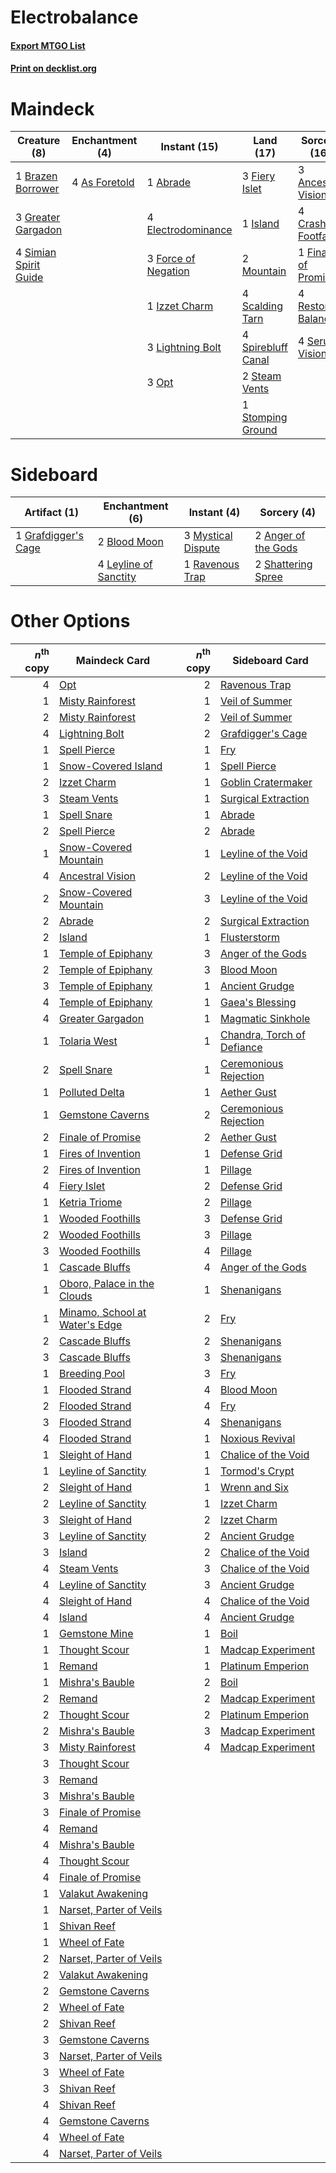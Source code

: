 # Electrobalance

#### [Export MTGO List](../collection/Electrobalance/Electrobalance.txt)
#### [Print on decklist.org](http://decklist.org/?deckmain=1%09Abrade%0A3%09Ancestral%20Vision%0A4%09As%20Foretold%0A1%09Brazen%20Borrower%0A4%09Crashing%20Footfalls%0A4%09Electrodominance%0A3%09Fiery%20Islet%0A1%09Finale%20of%20Promise%0A3%09Force%20of%20Negation%0A3%09Greater%20Gargadon%0A1%09Island%0A1%09Izzet%20Charm%0A3%09Lightning%20Bolt%0A2%09Mountain%0A3%09Opt%0A4%09Restore%20Balance%0A4%09Scalding%20Tarn%0A4%09Serum%20Visions%0A4%09Simian%20Spirit%20Guide%0A4%09Spirebluff%20Canal%0A2%09Steam%20Vents%0A1%09Stomping%20Ground&deckside=2%09Anger%20of%20the%20Gods%0A2%09Blood%20Moon%0A1%09Grafdigger's%20Cage%0A4%09Leyline%20of%20Sanctity%0A3%09Mystical%20Dispute%0A1%09Ravenous%20Trap%0A2%09Shattering%20Spree)
# Maindeck

|                                          Creature (8)                                          |                                    Enchantment (4)                                     |                                         Instant (15)                                         |                                          Land (17)                                          |                                         Sorcery (16)                                          |
|------------------------------------------------------------------------------------------------|----------------------------------------------------------------------------------------|----------------------------------------------------------------------------------------------|---------------------------------------------------------------------------------------------|-----------------------------------------------------------------------------------------------|
|1 [Brazen Borrower](http://gatherer.wizards.com/Pages/Card/Details.aspx?multiverseid=473001)    |4 [As Foretold](http://gatherer.wizards.com/Pages/Card/Details.aspx?multiverseid=426744)|1 [Abrade](http://gatherer.wizards.com/Pages/Card/Details.aspx?multiverseid=430772)           |3 [Fiery Islet](http://gatherer.wizards.com/Pages/Card/Details.aspx?multiverseid=464187)     |3 [Ancestral Vision](http://gatherer.wizards.com/Pages/Card/Details.aspx?multiverseid=189244)  |
|3 [Greater Gargadon](http://gatherer.wizards.com/Pages/Card/Details.aspx?multiverseid=370560)   |                                                                                        |4 [Electrodominance](http://gatherer.wizards.com/Pages/Card/Details.aspx?multiverseid=457243) |1 [Island](http://gatherer.wizards.com/Pages/Card/Details.aspx?multiverseid=439857)          |4 [Crashing Footfalls](http://gatherer.wizards.com/Pages/Card/Details.aspx?multiverseid=464109)|
|4 [Simian Spirit Guide](http://gatherer.wizards.com/Pages/Card/Details.aspx?multiverseid=442137)|                                                                                        |3 [Force of Negation](http://gatherer.wizards.com/Pages/Card/Details.aspx?multiverseid=464001)|2 [Mountain](http://gatherer.wizards.com/Pages/Card/Details.aspx?multiverseid=439859)        |1 [Finale of Promise](http://gatherer.wizards.com/Pages/Card/Details.aspx?multiverseid=461054) |
|                                                                                                |                                                                                        |1 [Izzet Charm](http://gatherer.wizards.com/Pages/Card/Details.aspx?multiverseid=338413)      |4 [Scalding Tarn](http://gatherer.wizards.com/Pages/Card/Details.aspx?multiverseid=405107)   |4 [Restore Balance](http://gatherer.wizards.com/Pages/Card/Details.aspx?multiverseid=113520)   |
|                                                                                                |                                                                                        |3 [Lightning Bolt](http://gatherer.wizards.com/Pages/Card/Details.aspx?multiverseid=806)      |4 [Spirebluff Canal](http://gatherer.wizards.com/Pages/Card/Details.aspx?multiverseid=417822)|4 [Serum Visions](http://gatherer.wizards.com/Pages/Card/Details.aspx?multiverseid=50145)      |
|                                                                                                |                                                                                        |3 [Opt](http://gatherer.wizards.com/Pages/Card/Details.aspx?multiverseid=442948)              |2 [Steam Vents](http://gatherer.wizards.com/Pages/Card/Details.aspx?multiverseid=405109)     |                                                                                               |
|                                                                                                |                                                                                        |                                                                                              |1 [Stomping Ground](http://gatherer.wizards.com/Pages/Card/Details.aspx?multiverseid=405110) |                                                                                               |


# Sideboard

|                                         Artifact (1)                                         |                                        Enchantment (6)                                         |                                         Instant (4)                                         |                                         Sorcery (4)                                          |
|----------------------------------------------------------------------------------------------|------------------------------------------------------------------------------------------------|---------------------------------------------------------------------------------------------|----------------------------------------------------------------------------------------------|
|1 [Grafdigger's Cage](http://gatherer.wizards.com/Pages/Card/Details.aspx?multiverseid=278452)|2 [Blood Moon](http://gatherer.wizards.com/Pages/Card/Details.aspx?multiverseid=45386)          |3 [Mystical Dispute](http://gatherer.wizards.com/Pages/Card/Details.aspx?multiverseid=473020)|2 [Anger of the Gods](http://gatherer.wizards.com/Pages/Card/Details.aspx?multiverseid=438682)|
|                                                                                              |4 [Leyline of Sanctity](http://gatherer.wizards.com/Pages/Card/Details.aspx?multiverseid=204993)|1 [Ravenous Trap](http://gatherer.wizards.com/Pages/Card/Details.aspx?multiverseid=197537)   |2 [Shattering Spree](http://gatherer.wizards.com/Pages/Card/Details.aspx?multiverseid=456224) |


# Other Options

|*n*<sup>th</sup> copy|                                             Maindeck Card                                              |*n*<sup>th</sup> copy|                                           Sideboard Card                                            |
|--------------------:|--------------------------------------------------------------------------------------------------------|--------------------:|-----------------------------------------------------------------------------------------------------|
|                    4|[Opt](http://gatherer.wizards.com/Pages/Card/Details.aspx?multiverseid=442948)                          |                    2|[Ravenous Trap](http://gatherer.wizards.com/Pages/Card/Details.aspx?multiverseid=197537)             |
|                    1|[Misty Rainforest](http://gatherer.wizards.com/Pages/Card/Details.aspx?multiverseid=405102)             |                    1|[Veil of Summer](http://gatherer.wizards.com/Pages/Card/Details.aspx?multiverseid=466952)            |
|                    2|[Misty Rainforest](http://gatherer.wizards.com/Pages/Card/Details.aspx?multiverseid=405102)             |                    2|[Veil of Summer](http://gatherer.wizards.com/Pages/Card/Details.aspx?multiverseid=466952)            |
|                    4|[Lightning Bolt](http://gatherer.wizards.com/Pages/Card/Details.aspx?multiverseid=806)                  |                    2|[Grafdigger's Cage](http://gatherer.wizards.com/Pages/Card/Details.aspx?multiverseid=278452)         |
|                    1|[Spell Pierce](http://gatherer.wizards.com/Pages/Card/Details.aspx?multiverseid=425876)                 |                    1|[Fry](http://gatherer.wizards.com/Pages/Card/Details.aspx?multiverseid=466894)                       |
|                    1|[Snow-Covered Island](http://gatherer.wizards.com/Pages/Card/Details.aspx?multiverseid=121130)          |                    1|[Spell Pierce](http://gatherer.wizards.com/Pages/Card/Details.aspx?multiverseid=425876)              |
|                    2|[Izzet Charm](http://gatherer.wizards.com/Pages/Card/Details.aspx?multiverseid=338413)                  |                    1|[Goblin Cratermaker](http://gatherer.wizards.com/Pages/Card/Details.aspx?multiverseid=452853)        |
|                    3|[Steam Vents](http://gatherer.wizards.com/Pages/Card/Details.aspx?multiverseid=405109)                  |                    1|[Surgical Extraction](http://gatherer.wizards.com/Pages/Card/Details.aspx?multiverseid=397706)       |
|                    1|[Spell Snare](http://gatherer.wizards.com/Pages/Card/Details.aspx?multiverseid=446100)                  |                    1|[Abrade](http://gatherer.wizards.com/Pages/Card/Details.aspx?multiverseid=430772)                    |
|                    2|[Spell Pierce](http://gatherer.wizards.com/Pages/Card/Details.aspx?multiverseid=425876)                 |                    2|[Abrade](http://gatherer.wizards.com/Pages/Card/Details.aspx?multiverseid=430772)                    |
|                    1|[Snow-Covered Mountain](http://gatherer.wizards.com/Pages/Card/Details.aspx?multiverseid=121233)        |                    1|[Leyline of the Void](http://gatherer.wizards.com/Pages/Card/Details.aspx?multiverseid=107682)       |
|                    4|[Ancestral Vision](http://gatherer.wizards.com/Pages/Card/Details.aspx?multiverseid=189244)             |                    2|[Leyline of the Void](http://gatherer.wizards.com/Pages/Card/Details.aspx?multiverseid=107682)       |
|                    2|[Snow-Covered Mountain](http://gatherer.wizards.com/Pages/Card/Details.aspx?multiverseid=121233)        |                    3|[Leyline of the Void](http://gatherer.wizards.com/Pages/Card/Details.aspx?multiverseid=107682)       |
|                    2|[Abrade](http://gatherer.wizards.com/Pages/Card/Details.aspx?multiverseid=430772)                       |                    2|[Surgical Extraction](http://gatherer.wizards.com/Pages/Card/Details.aspx?multiverseid=397706)       |
|                    2|[Island](http://gatherer.wizards.com/Pages/Card/Details.aspx?multiverseid=439857)                       |                    1|[Flusterstorm](http://gatherer.wizards.com/Pages/Card/Details.aspx?multiverseid=228255)              |
|                    1|[Temple of Epiphany](http://gatherer.wizards.com/Pages/Card/Details.aspx?multiverseid=442808)           |                    3|[Anger of the Gods](http://gatherer.wizards.com/Pages/Card/Details.aspx?multiverseid=438682)         |
|                    2|[Temple of Epiphany](http://gatherer.wizards.com/Pages/Card/Details.aspx?multiverseid=442808)           |                    3|[Blood Moon](http://gatherer.wizards.com/Pages/Card/Details.aspx?multiverseid=45386)                 |
|                    3|[Temple of Epiphany](http://gatherer.wizards.com/Pages/Card/Details.aspx?multiverseid=442808)           |                    1|[Ancient Grudge](http://gatherer.wizards.com/Pages/Card/Details.aspx?multiverseid=235600)            |
|                    4|[Temple of Epiphany](http://gatherer.wizards.com/Pages/Card/Details.aspx?multiverseid=442808)           |                    1|[Gaea's Blessing](http://gatherer.wizards.com/Pages/Card/Details.aspx?multiverseid=417433)           |
|                    4|[Greater Gargadon](http://gatherer.wizards.com/Pages/Card/Details.aspx?multiverseid=370560)             |                    1|[Magmatic Sinkhole](http://gatherer.wizards.com/Pages/Card/Details.aspx?multiverseid=464084)         |
|                    1|[Tolaria West](http://gatherer.wizards.com/Pages/Card/Details.aspx?multiverseid=136047)                 |                    1|[Chandra, Torch of Defiance](http://gatherer.wizards.com/Pages/Card/Details.aspx?multiverseid=417683)|
|                    2|[Spell Snare](http://gatherer.wizards.com/Pages/Card/Details.aspx?multiverseid=446100)                  |                    1|[Ceremonious Rejection](http://gatherer.wizards.com/Pages/Card/Details.aspx?multiverseid=417613)     |
|                    1|[Polluted Delta](http://gatherer.wizards.com/Pages/Card/Details.aspx?multiverseid=405104)               |                    1|[Aether Gust](http://gatherer.wizards.com/Pages/Card/Details.aspx?multiverseid=466796)               |
|                    1|[Gemstone Caverns](http://gatherer.wizards.com/Pages/Card/Details.aspx?multiverseid=122094)             |                    2|[Ceremonious Rejection](http://gatherer.wizards.com/Pages/Card/Details.aspx?multiverseid=417613)     |
|                    2|[Finale of Promise](http://gatherer.wizards.com/Pages/Card/Details.aspx?multiverseid=461054)            |                    2|[Aether Gust](http://gatherer.wizards.com/Pages/Card/Details.aspx?multiverseid=466796)               |
|                    1|[Fires of Invention](http://gatherer.wizards.com/Pages/Card/Details.aspx?multiverseid=473087)           |                    1|[Defense Grid](http://gatherer.wizards.com/Pages/Card/Details.aspx?multiverseid=45481)               |
|                    2|[Fires of Invention](http://gatherer.wizards.com/Pages/Card/Details.aspx?multiverseid=473087)           |                    1|[Pillage](http://gatherer.wizards.com/Pages/Card/Details.aspx?multiverseid=14755)                    |
|                    4|[Fiery Islet](http://gatherer.wizards.com/Pages/Card/Details.aspx?multiverseid=464187)                  |                    2|[Defense Grid](http://gatherer.wizards.com/Pages/Card/Details.aspx?multiverseid=45481)               |
|                    1|[Ketria Triome](http://gatherer.wizards.com/Pages/Card/Details.aspx?multiverseid=479770)                |                    2|[Pillage](http://gatherer.wizards.com/Pages/Card/Details.aspx?multiverseid=14755)                    |
|                    1|[Wooded Foothills](http://gatherer.wizards.com/Pages/Card/Details.aspx?multiverseid=405116)             |                    3|[Defense Grid](http://gatherer.wizards.com/Pages/Card/Details.aspx?multiverseid=45481)               |
|                    2|[Wooded Foothills](http://gatherer.wizards.com/Pages/Card/Details.aspx?multiverseid=405116)             |                    3|[Pillage](http://gatherer.wizards.com/Pages/Card/Details.aspx?multiverseid=14755)                    |
|                    3|[Wooded Foothills](http://gatherer.wizards.com/Pages/Card/Details.aspx?multiverseid=405116)             |                    4|[Pillage](http://gatherer.wizards.com/Pages/Card/Details.aspx?multiverseid=14755)                    |
|                    1|[Cascade Bluffs](http://gatherer.wizards.com/Pages/Card/Details.aspx?multiverseid=442226)               |                    4|[Anger of the Gods](http://gatherer.wizards.com/Pages/Card/Details.aspx?multiverseid=438682)         |
|                    1|[Oboro, Palace in the Clouds](http://gatherer.wizards.com/Pages/Card/Details.aspx?multiverseid=74206)   |                    1|[Shenanigans](http://gatherer.wizards.com/Pages/Card/Details.aspx?multiverseid=464095)               |
|                    1|[Minamo, School at Water's Edge](http://gatherer.wizards.com/Pages/Card/Details.aspx?multiverseid=79179)|                    2|[Fry](http://gatherer.wizards.com/Pages/Card/Details.aspx?multiverseid=466894)                       |
|                    2|[Cascade Bluffs](http://gatherer.wizards.com/Pages/Card/Details.aspx?multiverseid=442226)               |                    2|[Shenanigans](http://gatherer.wizards.com/Pages/Card/Details.aspx?multiverseid=464095)               |
|                    3|[Cascade Bluffs](http://gatherer.wizards.com/Pages/Card/Details.aspx?multiverseid=442226)               |                    3|[Shenanigans](http://gatherer.wizards.com/Pages/Card/Details.aspx?multiverseid=464095)               |
|                    1|[Breeding Pool](http://gatherer.wizards.com/Pages/Card/Details.aspx?multiverseid=97088)                 |                    3|[Fry](http://gatherer.wizards.com/Pages/Card/Details.aspx?multiverseid=466894)                       |
|                    1|[Flooded Strand](http://gatherer.wizards.com/Pages/Card/Details.aspx?multiverseid=405098)               |                    4|[Blood Moon](http://gatherer.wizards.com/Pages/Card/Details.aspx?multiverseid=45386)                 |
|                    2|[Flooded Strand](http://gatherer.wizards.com/Pages/Card/Details.aspx?multiverseid=405098)               |                    4|[Fry](http://gatherer.wizards.com/Pages/Card/Details.aspx?multiverseid=466894)                       |
|                    3|[Flooded Strand](http://gatherer.wizards.com/Pages/Card/Details.aspx?multiverseid=405098)               |                    4|[Shenanigans](http://gatherer.wizards.com/Pages/Card/Details.aspx?multiverseid=464095)               |
|                    4|[Flooded Strand](http://gatherer.wizards.com/Pages/Card/Details.aspx?multiverseid=405098)               |                    1|[Noxious Revival](http://gatherer.wizards.com/Pages/Card/Details.aspx?multiverseid=230067)           |
|                    1|[Sleight of Hand](http://gatherer.wizards.com/Pages/Card/Details.aspx?multiverseid=25557)               |                    1|[Chalice of the Void](http://gatherer.wizards.com/Pages/Card/Details.aspx?multiverseid=442211)       |
|                    1|[Leyline of Sanctity](http://gatherer.wizards.com/Pages/Card/Details.aspx?multiverseid=204993)          |                    1|[Tormod's Crypt](http://gatherer.wizards.com/Pages/Card/Details.aspx?multiverseid=389723)            |
|                    2|[Sleight of Hand](http://gatherer.wizards.com/Pages/Card/Details.aspx?multiverseid=25557)               |                    1|[Wrenn and Six](http://gatherer.wizards.com/Pages/Card/Details.aspx?multiverseid=464166)             |
|                    2|[Leyline of Sanctity](http://gatherer.wizards.com/Pages/Card/Details.aspx?multiverseid=204993)          |                    1|[Izzet Charm](http://gatherer.wizards.com/Pages/Card/Details.aspx?multiverseid=338413)               |
|                    3|[Sleight of Hand](http://gatherer.wizards.com/Pages/Card/Details.aspx?multiverseid=25557)               |                    2|[Izzet Charm](http://gatherer.wizards.com/Pages/Card/Details.aspx?multiverseid=338413)               |
|                    3|[Leyline of Sanctity](http://gatherer.wizards.com/Pages/Card/Details.aspx?multiverseid=204993)          |                    2|[Ancient Grudge](http://gatherer.wizards.com/Pages/Card/Details.aspx?multiverseid=235600)            |
|                    3|[Island](http://gatherer.wizards.com/Pages/Card/Details.aspx?multiverseid=439857)                       |                    2|[Chalice of the Void](http://gatherer.wizards.com/Pages/Card/Details.aspx?multiverseid=442211)       |
|                    4|[Steam Vents](http://gatherer.wizards.com/Pages/Card/Details.aspx?multiverseid=405109)                  |                    3|[Chalice of the Void](http://gatherer.wizards.com/Pages/Card/Details.aspx?multiverseid=442211)       |
|                    4|[Leyline of Sanctity](http://gatherer.wizards.com/Pages/Card/Details.aspx?multiverseid=204993)          |                    3|[Ancient Grudge](http://gatherer.wizards.com/Pages/Card/Details.aspx?multiverseid=235600)            |
|                    4|[Sleight of Hand](http://gatherer.wizards.com/Pages/Card/Details.aspx?multiverseid=25557)               |                    4|[Chalice of the Void](http://gatherer.wizards.com/Pages/Card/Details.aspx?multiverseid=442211)       |
|                    4|[Island](http://gatherer.wizards.com/Pages/Card/Details.aspx?multiverseid=439857)                       |                    4|[Ancient Grudge](http://gatherer.wizards.com/Pages/Card/Details.aspx?multiverseid=235600)            |
|                    1|[Gemstone Mine](http://gatherer.wizards.com/Pages/Card/Details.aspx?multiverseid=109761)                |                    1|[Boil](http://gatherer.wizards.com/Pages/Card/Details.aspx?multiverseid=14630)                       |
|                    1|[Thought Scour](http://gatherer.wizards.com/Pages/Card/Details.aspx?multiverseid=380203)                |                    1|[Madcap Experiment](http://gatherer.wizards.com/Pages/Card/Details.aspx?multiverseid=417695)         |
|                    1|[Remand](http://gatherer.wizards.com/Pages/Card/Details.aspx?multiverseid=380255)                       |                    1|[Platinum Emperion](http://gatherer.wizards.com/Pages/Card/Details.aspx?multiverseid=457134)         |
|                    1|[Mishra's Bauble](http://gatherer.wizards.com/Pages/Card/Details.aspx?multiverseid=122122)              |                    2|[Boil](http://gatherer.wizards.com/Pages/Card/Details.aspx?multiverseid=14630)                       |
|                    2|[Remand](http://gatherer.wizards.com/Pages/Card/Details.aspx?multiverseid=380255)                       |                    2|[Madcap Experiment](http://gatherer.wizards.com/Pages/Card/Details.aspx?multiverseid=417695)         |
|                    2|[Thought Scour](http://gatherer.wizards.com/Pages/Card/Details.aspx?multiverseid=380203)                |                    2|[Platinum Emperion](http://gatherer.wizards.com/Pages/Card/Details.aspx?multiverseid=457134)         |
|                    2|[Mishra's Bauble](http://gatherer.wizards.com/Pages/Card/Details.aspx?multiverseid=122122)              |                    3|[Madcap Experiment](http://gatherer.wizards.com/Pages/Card/Details.aspx?multiverseid=417695)         |
|                    3|[Misty Rainforest](http://gatherer.wizards.com/Pages/Card/Details.aspx?multiverseid=405102)             |                    4|[Madcap Experiment](http://gatherer.wizards.com/Pages/Card/Details.aspx?multiverseid=417695)         |
|                    3|[Thought Scour](http://gatherer.wizards.com/Pages/Card/Details.aspx?multiverseid=380203)                |                     |                                                                                                     |
|                    3|[Remand](http://gatherer.wizards.com/Pages/Card/Details.aspx?multiverseid=380255)                       |                     |                                                                                                     |
|                    3|[Mishra's Bauble](http://gatherer.wizards.com/Pages/Card/Details.aspx?multiverseid=122122)              |                     |                                                                                                     |
|                    3|[Finale of Promise](http://gatherer.wizards.com/Pages/Card/Details.aspx?multiverseid=461054)            |                     |                                                                                                     |
|                    4|[Remand](http://gatherer.wizards.com/Pages/Card/Details.aspx?multiverseid=380255)                       |                     |                                                                                                     |
|                    4|[Mishra's Bauble](http://gatherer.wizards.com/Pages/Card/Details.aspx?multiverseid=122122)              |                     |                                                                                                     |
|                    4|[Thought Scour](http://gatherer.wizards.com/Pages/Card/Details.aspx?multiverseid=380203)                |                     |                                                                                                     |
|                    4|[Finale of Promise](http://gatherer.wizards.com/Pages/Card/Details.aspx?multiverseid=461054)            |                     |                                                                                                     |
|                    1|[Valakut Awakening](http://gatherer.wizards.com/Pages/Card/Details.aspx?multiverseid=491818)            |                     |                                                                                                     |
|                    1|[Narset, Parter of Veils](http://gatherer.wizards.com/Pages/Card/Details.aspx?multiverseid=460988)      |                     |                                                                                                     |
|                    1|[Shivan Reef](http://gatherer.wizards.com/Pages/Card/Details.aspx?multiverseid=129731)                  |                     |                                                                                                     |
|                    1|[Wheel of Fate](http://gatherer.wizards.com/Pages/Card/Details.aspx?multiverseid=420755)                |                     |                                                                                                     |
|                    2|[Narset, Parter of Veils](http://gatherer.wizards.com/Pages/Card/Details.aspx?multiverseid=460988)      |                     |                                                                                                     |
|                    2|[Valakut Awakening](http://gatherer.wizards.com/Pages/Card/Details.aspx?multiverseid=491818)            |                     |                                                                                                     |
|                    2|[Gemstone Caverns](http://gatherer.wizards.com/Pages/Card/Details.aspx?multiverseid=122094)             |                     |                                                                                                     |
|                    2|[Wheel of Fate](http://gatherer.wizards.com/Pages/Card/Details.aspx?multiverseid=420755)                |                     |                                                                                                     |
|                    2|[Shivan Reef](http://gatherer.wizards.com/Pages/Card/Details.aspx?multiverseid=129731)                  |                     |                                                                                                     |
|                    3|[Gemstone Caverns](http://gatherer.wizards.com/Pages/Card/Details.aspx?multiverseid=122094)             |                     |                                                                                                     |
|                    3|[Narset, Parter of Veils](http://gatherer.wizards.com/Pages/Card/Details.aspx?multiverseid=460988)      |                     |                                                                                                     |
|                    3|[Wheel of Fate](http://gatherer.wizards.com/Pages/Card/Details.aspx?multiverseid=420755)                |                     |                                                                                                     |
|                    3|[Shivan Reef](http://gatherer.wizards.com/Pages/Card/Details.aspx?multiverseid=129731)                  |                     |                                                                                                     |
|                    4|[Shivan Reef](http://gatherer.wizards.com/Pages/Card/Details.aspx?multiverseid=129731)                  |                     |                                                                                                     |
|                    4|[Gemstone Caverns](http://gatherer.wizards.com/Pages/Card/Details.aspx?multiverseid=122094)             |                     |                                                                                                     |
|                    4|[Wheel of Fate](http://gatherer.wizards.com/Pages/Card/Details.aspx?multiverseid=420755)                |                     |                                                                                                     |
|                    4|[Narset, Parter of Veils](http://gatherer.wizards.com/Pages/Card/Details.aspx?multiverseid=460988)      |                     |                                                                                                     |

